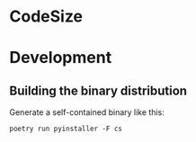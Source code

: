 # CodeSize

# Development

## Building the binary distribution

Generate a self-contained binary like this:

```shell
poetry run pyinstaller -F cs
```
